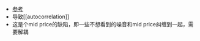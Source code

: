 - [参考](https://www.investopedia.com/ask/answers/013015/whats-difference-between-bidask-spread-and-bidask-bounce.asp)
- 导致[[autocorrelation]]
- 这是个mid price的缺陷，即一些不想看到的噪音和mid price纠缠到一起，需要解耦